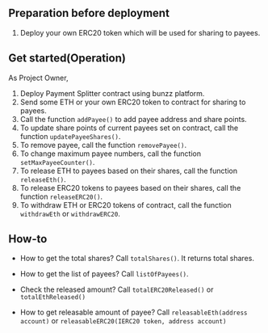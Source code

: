 ## Preparation before deployment
1. Deploy your own ERC20 token which will be used for sharing to payees.

## Get started(Operation)
As Project Owner,

1. Deploy Payment Splitter contract using bunzz platform.
2. Send some ETH or your own ERC20 token to contract for sharing to payees.
3. Call the function `addPayee()` to add payee address and share points. 
4. To update share points of current payees set on contract, call the function `updatePayeeShares()`.
5. To remove payee,  call the function `removePayee()`.
6. To change maximum payee numbers, call the function `setMaxPayeeCounter()`.
7. To release ETH to payees based on their shares, call the function `releaseEth()`.
8. To release ERC20 tokens to payees based on their shares, call the function `releaseERC20()`.
9. To withdraw ETH or ERC20 tokens of contract, call the function `withdrawEth` or `withdrawERC20`.



## How-to

- How to get the total shares?
  Call `totalShares()`. It returns total shares.
- How to get the list of payees?
  Call `listOfPayees()`.

- Check the released amount?
  Call `totalERC20Released()` or `totalEthReleased()`

- How to get releasable amount of payee?
  Call `releasableEth(address account)` or `releasableERC20(IERC20 token, address account)`

